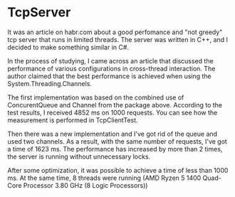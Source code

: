 # TcpServer


It was an article on habr.com about a good perfomance and "not greedy" tcp server that runs in limited threads. 
The server was written in C++, and I decided to make something similar in C#. 

In the process of studying, I came across an article that discussed the performance of various configurations
in cross-thread interaction. The author claimed that the best performance is achieved when using the System.Threading.Channels. 

The first implementation was based on the combined use of ConcurentQueue and Channel from the package above. 
According to the test results, I received 4852 ms on 1000 requests. You can see how the measurement is performed in TcpClientTest. 

Then there was a new implementation and I've got rid of the queue and used two channels. 
As a result, with the same number of requests, I've got a time of 1623 ms. 
The performance has increased by more than 2 times, the server is running without unnecessary locks. 

After some optimization, it was possible to achieve a time of less than 1000 ms. 
At the same time, 8 threads were running (AMD Ryzen 5 1400 Quad-Core Processor 3.80 GHz (8 Logic Processors))


